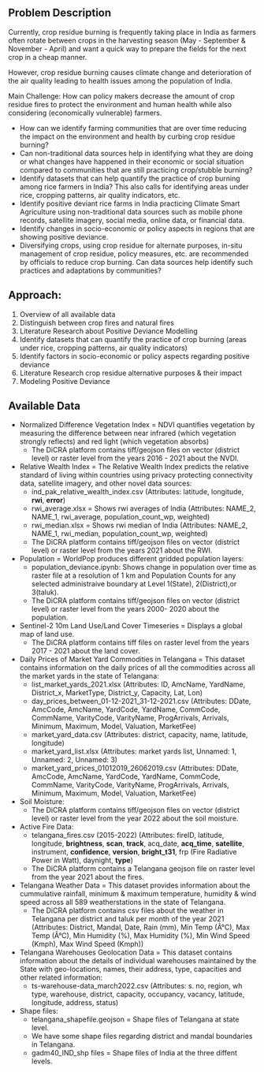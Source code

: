## Problem Description

Currently, crop residue burning is frequently taking place in India as farmers often rotate between crops in the harvesting season (May - September & November - April) and want a quick way to prepare the fields for the next crop in a cheap manner.

However, crop residue burning causes climate change and deterioration of the air quality leading to health issues among the population of India.

Main Challenge: How can policy makers decrease the amount of crop residue fires to protect the environment and human health while also considering (economically vulnerable) farmers.

- How can we identify farming communities that are over time reducing the impact on the environment and health by curbing crop residue burning?
- Can non-traditional data sources help in identifying what they are doing or what changes have happened in their economic or social situation compared to communities that are still practicing crop/stubble burning?
- Identify datasets that can help quantify the practice of crop burning among rice farmers in India? This also calls for identifying areas under rice, cropping patterns, air quality indicators, etc.
- Identify positive deviant rice farms in India practicing Climate Smart Agriculture using non-traditional data sources such as mobile phone records, satellite imagery, social media, online data, or financial data.
- Identify changes in socio-economic or policy aspects in regions that are showing positive deviance.
- Diversifying crops, using crop residue for alternate purposes, in-situ management of crop residue, policy measures, etc. are recommended by officials to reduce crop burning. Can data sources help identify such practices and adaptations by communities?

## Approach:

1) Overview of all available data
2) Distinguish between crop fires and natural fires
3) Literature Research about Positive Deviance Modelling 
4) Identify datasets that can quantify the practice of crop burning (areas under rice, cropping patterns, air quality indicators)
5) Identify factors in socio-economic or policy aspects regarding positive deviance
6) Literature Research crop residue alternative purposes & their impact
7) Modeling Positive Deviance 

## Available Data
- Normalized Difference Vegetation Index = NDVI quantifies vegetation by measuring the difference between near infrared (which vegetation strongly reflects) and red light (which vegetation absorbs)
    - The DiCRA platform contains tiff/geojson files on vector (district level) or raster level from the years 2016 - 2021 about the NVDI.
- Relative Wealth Index =  The Relative Wealth Index predicts the relative standard of living within countries using privacy protecting connectivity data, satellite imagery, and other novel data sources:
    - ind_pak_relative_wealth_index.csv (Attributes: latitude, longitude, <strong>rwi</strong>, <strong>error</strong>)
    - rwi_average.xlsx = Shows rwi averages of India (Attributes: NAME_2, NAME_1, rwi_average, population_count_wp, weighted)
    - rwi_median.xlsx = Shows rwi median of India (Attributes: NAME_2, NAME_1, rwi_median, population_count_wp, weighted)
    - The DiCRA platform contains tiff/geojson files on vector (district level) or raster level from the years 2021 about the RWI.
- Population = WorldPop produces different gridded population layers:
    - population_deviance.ipynb: Shows change in population over time as raster file at a resolution of 1 km and Population Counts for any selected administraive boundary at Level 1(State), 2(District),or 3(taluk).
    - The DiCRA platform contains tiff/geojson files on vector (district level) or raster level from the years 2000- 2020 about the population.
- Sentinel-2 10m Land Use/Land Cover Timeseries = Displays a global map of land use.
    - The DiCRA platform contains tiff files on raster level from the years 2017 - 2021 about the land cover.
- Daily Prices of Market Yard Commodities in Telangana = This dataset contains information on the daily prices of all the commodities across all the market yards in the state of Telangana: 
    - list_market_yards_2021.xlsx (Attributes: ID, AmcName, YardName, District_x, MarketType, District_y, Capacity, Lat, Lon)
    - day_prices_between_01-12-2021_31-12-2021.csv (Attributes: DDate, AmcCode, AmcName, YardCode, YardName, CommCode, CommName, VarityCode, VarityName, ProgArrivals, Arrivals, Minimum, Maximum, Model, Valuation, MarketFee)
    - market_yard_data.csv (Attributes: district, capacity, name, latitude, longitude)
    - market_yard_list.xlsx (Attributes: market yards list, Unnamed: 1, Unnamed: 2, Unnamed: 3)
    - market_yard_prices_01012019_26062019.csv (Attributes: DDate, AmcCode, AmcName, YardCode, YardName, CommCode, CommName, VarityCode, VarityName, ProgArrivals, Arrivals, Minimum, Maximum, Model, Valuation, MarketFee)
- Soil Moisture:
    - The DiCRA platform contains tiff/geojson files on vector (district level) or raster level from the year 2022 about the soil moisture.
- Active Fire Data:
    - telangana_fires.csv (2015-2022) (Attributes: fireID, latitude, longitude, <strong>brightness</strong>, <strong>scan</strong>, <strong>track</strong>, acq_date, <strong>acq_time</strong>, <strong>satellite</strong>, instrument, <strong>confidence</strong>, <strong>version</strong>, <strong>bright_t31</strong>, frp (Fire Radiative Power in Watt), daynight, <strong>type</strong>)
    -  The DiCRA platform contains a Telangana geojson file on raster level from the year 2021 about the fires.
- Telangana Weather Data =  This dataset provides information about the cummulative rainfall, minimum & maximum temperature, humidity & wind speed across all 589 weatherstations in the state of Telangana.
    - The DiCRA platform contains csv files about the weather in Telangana per district and taluk per month of the year 2021 (Attributes: District, Mandal, Date, Rain (mm), Min Temp (Â°C), Max Temp (Â°C), Min Humidity (%), Max Humidity (%), Min Wind Speed (Kmph), Max Wind Speed (Kmph))
- Telangana Warehouses Geolocation Data = This dataset contains information about the details of individual warehouses maintained by the State with geo-locations, names, their address, type, capacities and other related information:
    - ts-warehouse-data_march2022.csv (Attributes: s. no, region, wh type, warehouse, district, capacity, occupancy, vacancy, latitude, longitude, address, status)
- Shape files: 
    - telangana_shapefile.geojson = Shape files of Telangana at state level. 
    - We have some shape files regarding district and mandal boundaries in Telangana. 
    - gadm40_IND_shp files = Shape files of India at the three diffent levels. 
